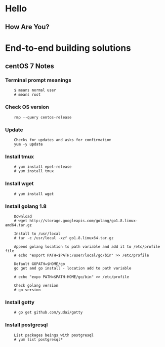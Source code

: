 # Hello
## How Are You?
# End-to-end building solutions

## centOS 7 Notes

### Terminal prompt meanings
        $ means normal user
        # means root

### Check OS version 
        rmp --query centos-release
            
### Update
        Checks for updates and asks for confirmation
        yum -y update
        
### Install tmux
        # yum install epel-release
        # yum install tmux
        
### Install wget
        # yum install wget
        
### Install golang 1.8
        Download
        # wget http://storage.googleapis.com/golang/go1.8.linux-amd64.tar.gz
        
        Install to /usr/local
        # tar -c /usr/local -xzf go1.8.linux64.tar.gz
        
        Append golang location to path variable and add it to /etc/profile file
        # echo "export PATH=$PATH:/user/local/go/bin" >> /etc/profile
        
        Default GOPATH=$HOME/go
        go get and go install - location add to path variable
        
        # echo "expo PATH=$PATH:HOME/go/bin" >> /etc/profile
        
        Check golang version
        # go version
        
### Install gotty
        # go get github.com/yudai/gotty
        
### Install postgresql
        List packages beings with postgresql
        # yum list postgresql*

    
        
        
    
